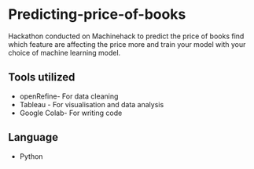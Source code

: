 # Predicting-price-of-books
Hackathon conducted on Machinehack to predict the price of books find which feature are affecting the price more and train your model with your choice of machine learning model.
## Tools utilized
* openRefine- For data cleaning
* Tableau - For visualisation and data analysis
* Google Colab- For writing code
## Language
* Python
